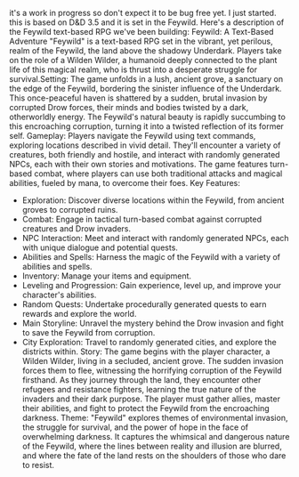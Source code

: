 it's a work in progress so don't expect it to be bug free yet. 
I just started. 
this is based on D&D 3.5 and it is set in the Feywild.
Here's a description of the Feywild text-based RPG 
we've been building: 
Feywild: A Text-Based Adventure "Feywild" 
is a text-based RPG set in the vibrant, yet perilous, realm of 
the Feywild, the land above the shadowy Underdark. Players take 
on the role of a Wilden Wilder, a humanoid deeply connected to 
the plant life of this magical realm, who is thrust into a 
desperate struggle for survival.Setting: The game unfolds in a 
lush, ancient grove, a sanctuary on the edge of the Feywild, 
bordering the sinister influence of the Underdark. 
This once-peaceful haven is shattered by a sudden, brutal 
invasion by corrupted Drow forces, their minds and bodies 
twisted by a dark, otherworldly energy. The Feywild's natural 
beauty is rapidly succumbing to this encroaching corruption, 
turning it into a twisted reflection of its former self.
Gameplay:
Players navigate the Feywild using text commands, exploring 
locations described in vivid detail. They'll encounter a variety 
of creatures, both friendly and hostile, and interact with 
randomly generated NPCs, each with their own stories and 
motivations. The game features turn-based combat, where players 
can use both traditional attacks and magical abilities, fueled by 
mana, to overcome their foes.
Key Features:
 * Exploration: Discover diverse locations within the Feywild,
   from ancient groves to corrupted ruins.
 * Combat: Engage in tactical turn-based combat against corrupted
   creatures and Drow invaders.
 * NPC Interaction: Meet and interact with randomly generated NPCs,
   each with unique dialogue and potential quests.
 * Abilities and Spells: Harness the magic of the Feywild with a
   variety of abilities and spells.
 * Inventory: Manage your items and equipment.
 * Leveling and Progression: Gain experience, level up, and improve
   your character's abilities.
 * Random Quests: Undertake procedurally generated quests to earn
   rewards and explore the world.
 * Main Storyline: Unravel the mystery behind the Drow invasion and
   fight to save the Feywild from corruption.
 * City Exploration: Travel to randomly generated cities, and explore
   the districts within.
Story:
The game begins with the player character, a Wilden Wilder, living in
a secluded, ancient grove. The sudden invasion forces them to flee,
witnessing the horrifying corruption of the Feywild firsthand. As they
journey through the land, they encounter other refugees and resistance
fighters, learning the true nature of the invaders and their dark purpose.
The player must gather allies, master their abilities, and fight to protect
the Feywild from the encroaching darkness.
Theme:
"Feywild" explores themes of environmental invasion, the struggle for survival, and
the power of hope in the face of overwhelming darkness.
It captures the whimsical and dangerous nature of the Feywild, where the lines between
reality and illusion are blurred, and where the fate of the land rests on the shoulders
of those who dare to resist.

